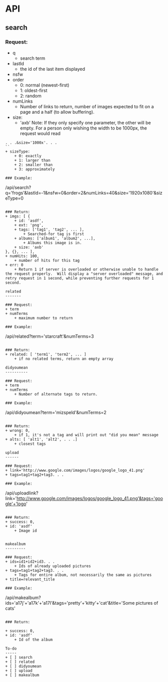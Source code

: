 API
===

search
------

### Request:
+ q
    + search term
+ lastId 
    + the id of the last item displayed
+ nsfw
+ order
    + 0: normal (newest-first) 
    + 1: oldest-first 
    + 2: random
+ numLinks 
    + Number of links to return, number of images expected to fit on a page and a half (to allow buffering).
+ size:
    + 'axb'  Note: If they only specify one parameter, the other will be empty.  For a person only wishing the width to be 1000px, the request would read 
```
. . .&size='1000x'. . .
``
+ sizeType:
    + 0: exactly
    + 1: larger than
    + 2: smaller than
    + 3: approximately

### Example: 
```
/api/search?q='frogs'&lastId=-1&nsfw=0&order=2&numLinks=40&size='1920x1080'&sizeType=0
```

### Return:
+ imgs: [ {
    + id: 'asdf', 
    + ext: 'png', 
    + tags: ['tag1', 'tag2', ... ],
        + Searched-for tag is first
    + albums: ['album1', 'album2', ...], 
        + Albums this image is in.
    + size: 'axb' 
}, {}, ... ],
+ numHits: 100, 
    + number of hits for this tag
+ err: 0
    + Return 1 if server is overloaded or otherwise unable to handle the request properly.  Will display a "server overloaded" message, and retry request in 1 second, while preventing further requests for 1 second.

related
-------

### Request:
+ term
+ numTerms 
    + maximum number to return

### Example: 
```
/api/related?term='starcraft'&numTerms=3
```  

### Return:
+ related: [ 'term1', 'term2', ... ] 
    + if no related terms, return an empty array

didyoumean
----------

### Request:
+ term
+ numTerms
    + Number of alternate tags to return.

### Example: 
```
/api/didyoumean?term='mizspeld'&numTerms=2
```

### Return:
+ wrong: 0, 
    + if 1, it's not a tag and will print out "did you mean" message
+ alts: [ 'alt1', 'alt2', . . .]
    + closest tags

upload
------

### Request:
+ link='http://www.google.com/images/logos/google_logo_41.png'
+ tags=tag1+tag2+tag3. . .

### Example:
```
/api/uploadlink?link='http://www.google.com/images/logos/google_logo_41.png'&tags='google'+'logo'
```

### Return:
+ success: 0,
+ id: 'asdf'
    + Image id  


makealbum
---------

### Request:
+ ids=id1+id2+id3. . .
    + Ids of already uploaded pictures
+ tags=tag1+tag2+tag3. . .
    + Tags for entire album, not necessarily the same as pictures
+ title=relevant_title

### Example: 
```
/api/makealbum?ids='a17j'+'a17k'+'a17l'&tags='pretty'+'kitty'+'cat'&title='Some pictures of cats'
```

### Return:
    
+ success: 0,
+ id: 'asdf'
    + Id of the album
   
To-do
-----
+ [ ] search
+ [ ] related
+ [ ] didyoumean
+ [ ] upload
+ [ ] makealbum
